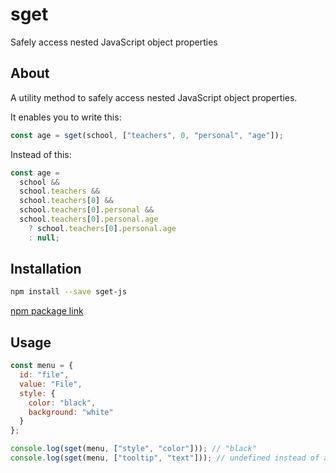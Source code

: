 # sget

Safely access nested JavaScript object properties

## About

A utility method to safely access nested JavaScript object properties.

It enables you to write this:

```javascript
const age = sget(school, ["teachers", 0, "personal", "age"]);
```

Instead of this:

```javascript
const age =
  school &&
  school.teachers &&
  school.teachers[0] &&
  school.teachers[0].personal &&
  school.teachers[0].personal.age
    ? school.teachers[0].personal.age
    : null;
```

## Installation

```bash
npm install --save sget-js
```

[npm package link](https://www.npmjs.com/package/sget-js)

## Usage

```javascript
const menu = {
  id: "file",
  value: "File",
  style: {
    color: "black",
    background: "white"
  }
};

console.log(sget(menu, ["style", "color"])); // "black"
console.log(sget(menu, ["tooltip", "text"])); // undefined instead of access error
```
